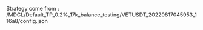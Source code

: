 Strategy come from : /MDCL/Default_TP_0.2%_17k_balance_testing/VETUSDT_20220817045953_116a8/config.json